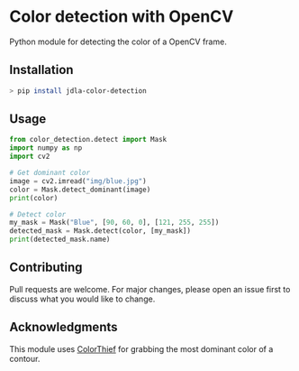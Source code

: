 # Color detection with OpenCV

Python module for detecting the color of a OpenCV frame.

## Installation

```bash
> pip install jdla-color-detection
```

## Usage

```python
from color_detection.detect import Mask
import numpy as np
import cv2

# Get dominant color
image = cv2.imread("img/blue.jpg")
color = Mask.detect_dominant(image)
print(color)

# Detect color
my_mask = Mask("Blue", [90, 60, 0], [121, 255, 255])
detected_mask = Mask.detect(color, [my_mask])
print(detected_mask.name)
```

## Contributing

Pull requests are welcome. For major changes, please open an issue first to discuss what you would like to change.

## Acknowledgments

This module uses [ColorThief](https://github.com/fengsp/color-thief-py) for grabbing the most dominant color of a contour.
